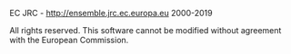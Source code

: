 
EC JRC - http://ensemble.jrc.ec.europa.eu 2000-2019

All rights reserved. This software cannot be modified without agreement with the European Commission.
